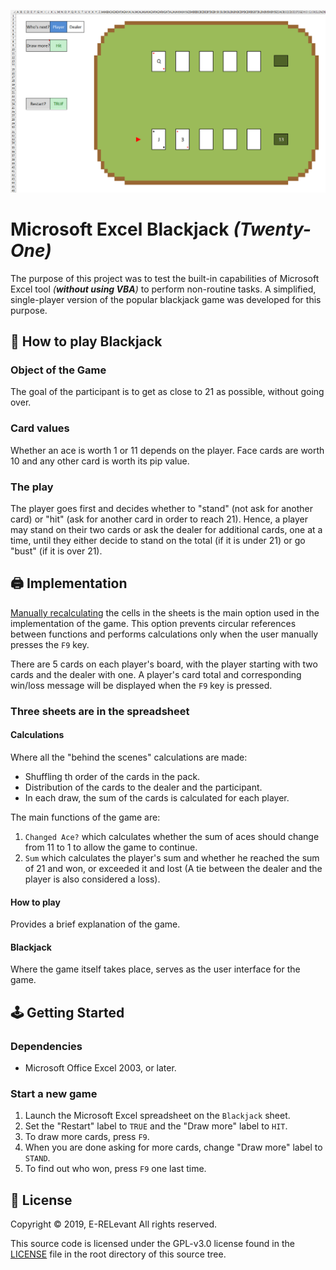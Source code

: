 ![Project Preview Image](/media/preview.png)

# Microsoft Excel Blackjack _(Twenty-One)_

The purpose of this project was to test the built-in capabilities of Microsoft Excel tool _(**without using VBA**)_ to perform non-routine tasks. A simplified, single-player version of the popular blackjack game was developed for this purpose.

## 🤔 How to play Blackjack

### Object of the Game

The goal of the participant is to get as close to 21 as possible, without going over.

### Card values

Whether an ace is worth 1 or 11 depends on the player. Face cards are worth 10 and any other card is worth its pip value.

### The play

The player goes first and decides whether to "stand" (not ask for another card) or "hit" (ask for another card in order to reach 21). Hence, a player may stand on their two cards or ask the dealer for additional cards, one at a time, until they either decide to stand on the total (if it is under 21) or go "bust" (if it is over 21).

## 🖨️ Implementation

[Manually recalculating](https://support.microsoft.com/en-us/office/change-formula-recalculation-iteration-or-precision-in-excel-73fc7dac-91cf-4d36-86e8-67124f6bcce4) the cells in the sheets is the main option used in the implementation of the game. This option prevents circular references between functions and performs calculations only when the user manually presses the `F9` key.

There are 5 cards on each player's board, with the player starting with two cards and the dealer with one. A player's card total and corresponding win/loss message will be displayed when the `F9` key is pressed.

### Three sheets are in the spreadsheet

#### Calculations

Where all the "behind the scenes" calculations are made:

- Shuffling th order of the cards in the pack.
- Distribution of the cards to the dealer and the participant.
- In each draw, the sum of the cards is calculated for each player.

The main functions of the game are:

1. `Changed Ace?` which calculates whether the sum of aces should change from 11 to 1 to allow the game to continue.
2. `Sum` which calculates the player's sum and whether he reached the sum of 21 and won, or exceeded it and lost (A tie between the dealer and the player is also considered a loss).

#### How to play

Provides a brief explanation of the game.

#### Blackjack

Where the game itself takes place, serves as the user interface for the game.

## 🕹️ Getting Started

### Dependencies

- Microsoft Office Excel 2003, or later.

### Start a new game

1. Launch the Microsoft Excel spreadsheet on the `Blackjack` sheet.
2. Set the "Restart" label to `TRUE` and the "Draw more" label to `HIT`.
3. To draw more cards, press `F9`.
4. When you are done asking for more cards, change "Draw more" label to `STAND`.
5. To find out who won, press `F9` one last time.

## 📝 License

Copyright © 2019, E-RELevant
All rights reserved.

This source code is licensed under the GPL-v3.0 license found in the [LICENSE](LICENSE) file in the root directory of this source tree.
